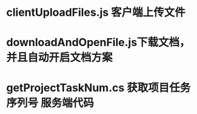 # clientUploadFiles.js 客户端上传文件
# downloadAndOpenFile.js下载文档，并且自动开启文档方案
# getProjectTaskNum.cs 获取项目任务序列号 服务端代码
